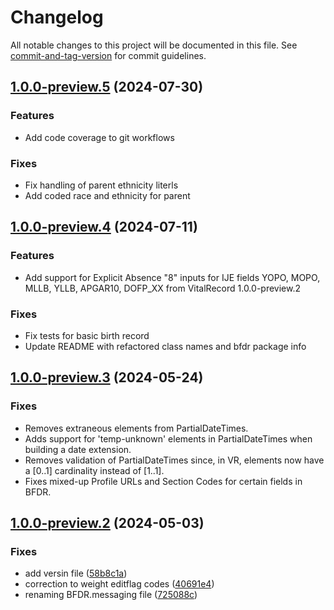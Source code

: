 # Changelog

All notable changes to this project will be documented in this file. See [commit-and-tag-version](https://github.com/absolute-version/commit-and-tag-version) for commit guidelines.

<a name="1.0.0-preview.5"></a>
## [1.0.0-preview.5](https://github.com/nightingaleproject/vital-records-dotnet/commit/db5765b2710016d4b3fd9c80e9e27227503376e3) (2024-07-30)

### Features
* Add code coverage to git workflows

### Fixes
* Fix handling of parent ethnicity literls
* Add coded race and ethnicity for parent

<a name="1.0.0-preview.4"></a>
## [1.0.0-preview.4](https://github.com/nightingaleproject/vital-records-dotnet/commit/2380dac3c4a2988fd254a30e02806d6420f1a1d4) (2024-07-11)

### Features
* Add support for Explicit Absence "8" inputs for IJE fields YOPO, MOPO, MLLB, YLLB, APGAR10, DOFP_XX from VitalRecord 1.0.0-preview.2

### Fixes
* Fix tests for basic birth record
* Update README with refactored class names and bfdr package info

<a name="1.0.0-preview.3"></a>
## [1.0.0-preview.3](https://github.com/nightingaleproject/vital-records-dotnet/commit/6dd85fad045cadf988fdb8645bb33b2a905f109a) (2024-05-24)

### Fixes
* Removes extraneous elements from PartialDateTimes.
* Adds support for 'temp-unknown' elements in PartialDateTimes when building a date extension.
* Removes validation of PartialDateTimes since, in VR, elements now have a [0..1] cardinality instead of [1..1].
* Fixes mixed-up Profile URLs and Section Codes for certain fields in BFDR.


<a name="1.0.0-preview.2"></a>
## [1.0.0-preview.2](https://github.com/nightingaleproject/vital-records-dotnet/commit/725088c0632eff716e0e865b07014af595b99ca3) (2024-05-03)


### Fixes

* add versin file ([58b8c1a](https://github.com/nightingaleproject/vital-record-dotnet-demo/commit/58b8c1ab7ea4fd1260ccf1d608a336d7c43a1ee3))
* correction to weight editflag codes ([40691e4](https://github.com/nightingaleproject/vital-records-dotnet/commit/40691e4631e436e3a2a20c5d0ed1d1a74ec94c13))
* renaming BFDR.messaging file ([725088c](https://github.com/nightingaleproject/vital-records-dotnet/commit/725088c0632eff716e0e865b07014af595b99ca33))
